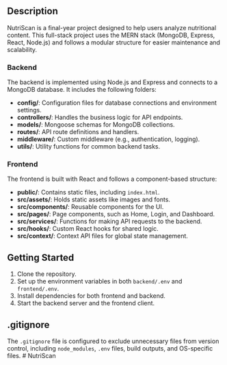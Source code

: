 
## Description

NutriScan is a final-year project designed to help users analyze nutritional content. This full-stack project uses the MERN stack (MongoDB, Express, React, Node.js) and follows a modular structure for easier maintenance and scalability.

### Backend

The backend is implemented using Node.js and Express and connects to a MongoDB database. It includes the following folders:

- **config/**: Configuration files for database connections and environment settings.
- **controllers/**: Handles the business logic for API endpoints.
- **models/**: Mongoose schemas for MongoDB collections.
- **routes/**: API route definitions and handlers.
- **middleware/**: Custom middleware (e.g., authentication, logging).
- **utils/**: Utility functions for common backend tasks.

### Frontend

The frontend is built with React and follows a component-based structure:

- **public/**: Contains static files, including `index.html`.
- **src/assets/**: Holds static assets like images and fonts.
- **src/components/**: Reusable components for the UI.
- **src/pages/**: Page components, such as Home, Login, and Dashboard.
- **src/services/**: Functions for making API requests to the backend.
- **src/hooks/**: Custom React hooks for shared logic.
- **src/context/**: Context API files for global state management.

## Getting Started

1. Clone the repository.
2. Set up the environment variables in both `backend/.env` and `frontend/.env`.
3. Install dependencies for both frontend and backend.
4. Start the backend server and the frontend client.

## .gitignore

The `.gitignore` file is configured to exclude unnecessary files from version control, including `node_modules`, `.env` files, build outputs, and OS-specific files.
#   N u t r i S c a n  
 
